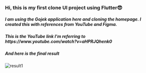 <h3>Hi, this is my first clone UI project using Flutter😎</h3>
<h5>I am using the Gojek application here and cloning the homepage. I created this with references from YouTube and Figma.</h5>
<h5>This is the YouTube link I'm referring to https://www.youtube.com/watch?v=aHPRJQhenk0</h5>
<h5>And here is the  final result</h5>
<img src="https://github.com/viraalfita/gojek/assets/92003819/4f73df73-01e3-4650-97e2-396504ec2fad" alt="result1">
